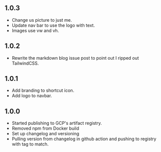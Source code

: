 ## 1.0.3
- Change us picture to just me.
- Update nav bar to use the logo with text.
- Images use vw and vh.

## 1.0.2
- Rewrite the markdown blog issue post to point out I ripped out TailwindCSS.

## 1.0.1
- Add branding to shortcut icon.
- Add logo to navbar.

## 1.0.0
- Started publishing to GCP's artifact registry.
- Removed npm from Docker build
- Set up changelog and versioning
- Pulling version from changelog in github action and pushing to registry with tag to match.
